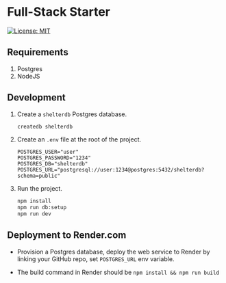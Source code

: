 # Full-Stack Starter

[![License: MIT](https://img.shields.io/badge/License-MIT-yellow.svg)](https://opensource.org/licenses/MIT)

## Requirements

1. Postgres
2. NodeJS

## Development

1. Create a `shelterdb` Postgres database.

    ```bash
    createdb shelterdb
    ```

2. Create an `.env` file at the root of the project.

    ```text
    POSTGRES_USER="user"
    POSTGRES_PASSWORD="1234"
    POSTGRES_DB="shelterdb"
    POSTGRES_URL="postgresql://user:1234@postgres:5432/shelterdb?schema=public"
    ```

3. Run the project.

    ```bash
    npm install
    npm run db:setup
    npm run dev
    ```

## Deployment to Render.com

- Provision a Postgres database, deploy the web service to Render by linking your GitHub repo, set `POSTGRES_URL` env variable.

- The build command in Render should be `npm install && npm run build`
